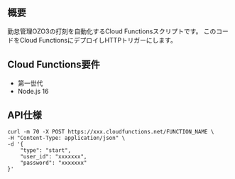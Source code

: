 ## 概要
勤怠管理OZO3の打刻を自動化するCloud Functionsスクリプトです。
このコードをCloud FunctionsにデプロイしHTTPトリガーにします。

## Cloud Functions要件
- 第一世代
- Node.js 16

## API仕様

```shell
curl -m 70 -X POST https://xxx.cloudfunctions.net/FUNCTION_NAME \
-H "Content-Type: application/json" \
-d '{
    "type": "start",
    "user_id": "xxxxxxx",
    "password": "xxxxxxx"
}'
```

